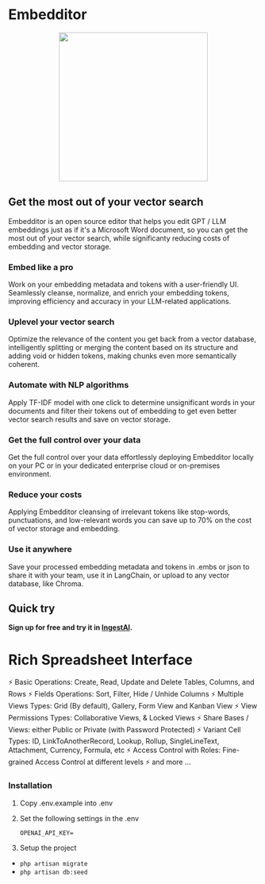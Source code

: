 # Embedditor

<p align="center">
  <img width="300" height="300" src="https://embedditor.ingestai.co/images/logo.jpg">
</p>



## Get the most out of your vector search

Embedditor is an open source editor that helps you edit GPT / LLM embeddings just as if it's a Microsoft Word document, so you can get the most out of your vector search, while significanty reducing costs of embedding and vector storage.

### Embed like a pro

Work on your embedding metadata and tokens with a user-friendly UI. Seamlessly cleanse, normalize, and enrich your embedding tokens, improving efficiency and accuracy in your LLM-related applications.

### Uplevel your vector search

Optimize the relevance of the content you get back from a vector database, intelligently splitting or merging the content based on its structure and adding void or hidden tokens, making chunks even more semantically coherent.

### Automate with NLP algorithms

Apply TF-IDF model with one click to determine unsignificant words in your documents and filter their tokens out of embedding to get even better vector search results and save on vector storage.

### Get the full control over your data

Get the full control over your data effortlessly deploying Embedditor locally on your PC or in your dedicated enterprise cloud or on-premises environment.

### Reduce your costs

Applying Embedditor cleansing of irrelevant tokens like stop-words, punctuations, and low-relevant words you can save up to 70% on the cost of vector storage and embedding.


### Use it anywhere

Save your processed embedding metadata and tokens in .embs or json to share it with your team, use it in LangChain, or upload to any vector database, like Chroma.


## Quick try
**Sign up for free and try it in [IngestAI](https://ingestai.io/signup).**


# Rich Spreadsheet Interface
⚡  Basic Operations: Create, Read, Update and Delete Tables, Columns, and Rows
⚡  Fields Operations: Sort, Filter, Hide / Unhide Columns
⚡  Multiple Views Types: Grid (By default), Gallery, Form View and Kanban View
⚡  View Permissions Types: Collaborative Views, & Locked Views
⚡  Share Bases / Views: either Public or Private (with Password Protected)
⚡  Variant Cell Types: ID, LinkToAnotherRecord, Lookup, Rollup, SingleLineText, Attachment, Currency, Formula, etc
⚡  Access Control with Roles: Fine-grained Access Control at different levels
⚡  and more ...

<!-- ### FAQ

**What is embedding (vectorization)?**

**What are embeddings?**

**What is vector search?**

**What is embeddings metadata?**

**What is embedding tokens?**

**What is void embedding tokens?**
A void (embedding) tokens are words in your content (embedding metadata), that will appear in your vector search results but are filtered out of embedding and so won’t be found with vector search.

**What is hidden embedding token?**
A hidden embedding token is a token that will be embedded for vector storage but doesn’t appear in your metadata – the content you will retrieve using vector search.

**What size have embeddings?**
Embedding your content to vector space increases its size, requiring up to 10X of storage space than your row content. That is why filtering out unnecessary and low-relevant tokens not only improves your vector search but also helps you reduce cost of embedding and storage. -->


### Installation

1. Copy .env.example into .env

2. Set the following settings in the .env


    `OPENAI_API_KEY=`


3. Setup the project

- `php artisan migrate`
- `php artisan db:seed`
